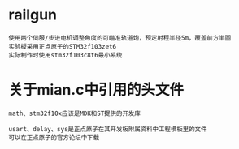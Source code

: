# railgun
    使用两个伺服/步进电机调整角度的可瞄准轨道炮，预定射程半径5m，覆盖前方半圆
    实验板采用正点原子的STM32f103zet6
    实际制作时使用stm32f103c8t6最小系统

# 关于mian.c中引用的头文件
    math、stm32f10x应该是MDK和ST提供的开发库
    
    usart、delay、sys是正点原子在其开发板附属资料中工程模板里的文件
    可以在正点原子的官方论坛中下载
